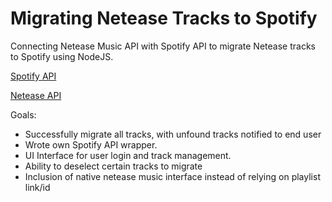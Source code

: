 # Migrating Netease Tracks to Spotify

Connecting Netease Music API with Spotify API to migrate Netease tracks to Spotify using 
NodeJS. 

[Spotify API](https://developer.spotify.com/documentation/web-api/)

[Netease API](https://binaryify.github.io/NeteaseCloudMusicApi/#/)

Goals:
- Successfully migrate all tracks, with unfound tracks notified to end user
- Wrote own Spotify API wrapper. 
- UI Interface for user login and track management. 
- Ability to deselect certain tracks to migrate 
- Inclusion of native netease music interface instead of relying on playlist link/id


